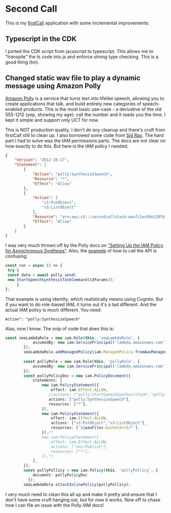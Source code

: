 # Second Call

This is  my [firstCall](https://github.com/gherlein/firstCall) application with some incremental improvements:

## Typescript in the CDK

I ported the CDK script from jacascript to typescript.  This allows me to "transpile" the ts code into js and enforce strong
type checking.  This is a good thing (tm).

## Changed static wav file to play a dynamic message using Amazon Polly

[Amazon Polly](https://aws.amazon.com/polly/) is a service that turns text into lifelike speech, allowing you to create applications that talk, and build entirely new categories of speech-enabled products.
This is the most basic use-case - a derivative of the old 555-1212 (yep, showing my age):  call the number and it reads you the time.  I kept it simple and support only UCT for now.

This is NOT production quality.  I don't do any cleanup and there's cruft from firstCall still to clean up.  I also borrowed some code from [Sid Rao](https://github.com/siddhartharao/visual-voicemail).  The hard part I had
to solve was the IAM permissions parts.  The docs are not clear on how exactly to do this.  But here is the IAM policy I needed:

```json
{
    "Version": "2012-10-17",
    "Statement": [
        {
            "Action": "polly:SynthesizeSpeech",
            "Resource": "*",
            "Effect": "Allow"
        },
        {
            "Action": [
                "s3:PutObject",
                "s3:ListObject"
            ],
            "Resource": "arn:aws:s3:::secondcallstack-wavfiles98e3397d-1rbn6cv8r478h/*",
            "Effect": "Allow"
        }
    ]
}
```

I was very much thrown off by the Polly docs on ["Setting Up the IAM Policy for Asynchronous Synthesis"](https://docs.aws.amazon.com/polly/latest/dg/asynchronous-iam.html).  Also, the 
[example](https://docs.aws.amazon.com/sdk-for-javascript/v3/developer-guide/polly-examples.html) of how to call the API is confusing:

```javascript
const run = async () => {
 try {
 const data = await polly.send(
 new StartSpeechSynthesisTaskCommand(s3Params));
     }
};
```

That example is using identity, which realistically means using Cognito.  But if you want to do role-based IAM, it turns out it's a tad different.  And the actual IAM policy is much different. You need: 

```
Action": "polly:SynthesizeSpeech"
```

Alas, now I know.  The snip of code that does this is:

```typescript
const smaLambdaRole = new iam.Role(this, 'smaLambdaRole', {
            assumedBy: new iam.ServicePrincipal('lambda.amazonaws.com'),
        });
        smaLambdaRole.addManagedPolicy(iam.ManagedPolicy.fromAwsManagedPolicyName("service-role/AWSLambdaBasicExecutionRole"));
        
        const pollyRole = new iam.Role(this, 'pollyRole', {
            assumedBy: new iam.ServicePrincipal('lambda.amazonaws.com'),
        }); 
        const pollyPolicyDoc = new iam.PolicyDocument({
            statements: [
                new iam.PolicyStatement({
                    effect: iam.Effect.ALLOW,
                   //actions: ["polly:StartSpeechSynthesisTask","polly:ListSpeechSynthesisTasks","polly:GetSpeechSynthesisTask"],
                   actions: ["polly:SynthesizeSpeech"],
                   resources: ["*"],
                }),
                new iam.PolicyStatement({
                    effect: iam.Effect.ALLOW,
                    actions: ["s3:PutObject","s3:ListObject"],
                    resources: [`${wavFiles.bucketArn}/*`],
                }),/*
                new iam.PolicyStatement({
                    effect: iam.Effect.ALLOW,
                    actions: ["sns:Publish"],
                    resources: ["*"],
                }),*/
            ],
        });
        const pollyPollicy = new iam.Policy(this, 'pollyPollicy', {
            document: pollyPolicyDoc
          });
        smaLambdaRole.attachInlinePolicy(pollyPollicy);
```

I very much need to clean this all up and make it pretty and ensure that I don't have some cruft hanging out, but for now it works.  Now off to chase how I can
file an issue with the Polly IAM docs!

